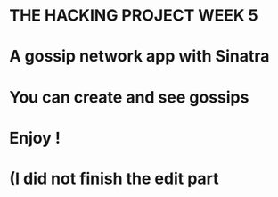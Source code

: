 # THE HACKING PROJECT WEEK 5

# A gossip network app with Sinatra

# You can create and see gossips

# Enjoy !

# (I did not finish the edit part
